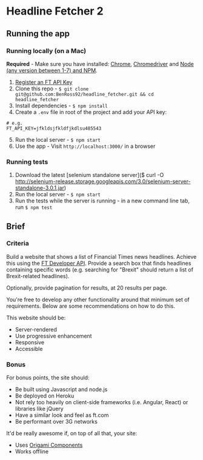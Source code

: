 # Headline Fetcher 2

## Running the app

### Running locally (on a Mac)

**Required** - Make sure you have installed: [Chrome](https://www.google.com/chrome/browser/desktop/index.html), [Chromedriver](http://webdriver.io/guide/getstarted/install.html#Setup-Chrome) and [Node (any version between 1-7) and NPM](http://blog.teamtreehouse.com/install-node-js-npm-mac).

1. [Register an FT API Key](https://developer.ft.com/)
2. Clone this repo - `$ git clone git@github.com:BenRoss92/headline_fetcher.git && cd headline_fetcher`
3. Install dependencies - `$ npm install`
4. Create a `.env` file in root of the project and add your API key:
```
# e.g.
FT_API_KEY=jfkldsjfkldfjkdlsu485543
```
5. Run the local server - `$ npm start`
6. Use the app - Visit `http://localhost:3000/` in a browser

### Running tests

1. Download the latest [selenium standalone server]($ curl -O http://selenium-release.storage.googleapis.com/3.0/selenium-server-standalone-3.0.1.jar)
2. Run the local server - `$ npm start`
3. Run the tests while the server is running - in a new command line tab, run `$ npm test`

## Brief

### Criteria

Build a website that shows a list of Financial Times news headlines. Achieve this using the [FT Developer API](https://developer.ft.com/). Provide a search box that finds headlines containing specific words (e.g. searching for "Brexit" should return a list of Brexit-related headlines).

Optionally, provide pagination for results, at 20 results per page.

You're free to develop any other functionality around that minimum set of requirements. Below are some recommendations on how to do this.

This website should be:

- Server-rendered
- Use progressive enhancement
- Responsive
- Accessible

### Bonus

For bonus points, the site should:

- Be built using Javascript and node.js
- Be deployed on Heroku
- Not rely too heavily on client-side frameworks (i.e. Angular, React) or libraries like jQuery
- Have a similar look and feel as ft.com
- Be performant over 3G networks

It'd be really awesome if, on top of all that, your site:

- Uses [Origami Components](http://origami.ft.com/)
- Works offline
